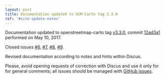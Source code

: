 ```yaml
---
layout: post
title: Documentation updated to OSM-Carto tag 3.3.0
ref: '#site-update-notes'
---
```


Documentation updated to openstreetmap-carto tag [v3.3.0](https://github.com/gravitystorm/openstreetmap-carto/releases/tag/v3.3.0), commit [12ad3a1](https://github.com/gravitystorm/openstreetmap-carto/commit/12ad3a12c9ca98c3bab454fdff8419d0a7bb04f8) performed on May 10, 2017.

Closed issues [#6](https://github.com/Ircama/osm-carto-tutorials/issues/6), [#7](https://github.com/Ircama/osm-carto-tutorials/issues/7), [#8](https://github.com/Ircama/osm-carto-tutorials/issues/8), [#9](https://github.com/Ircama/osm-carto-tutorials/issues/9).

Revised documentation according to notes and hints within Discus.

Please, avoid opening requests of correction with Discus and use it only for for general comments; all issues should be managed with [GitHub issues](https://github.com/Ircama/osm-carto-tutorials/issues).